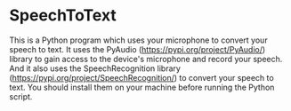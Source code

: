 # SpeechToText
This is a Python program which uses your microphone to convert your speech to text. It uses the PyAudio (https://pypi.org/project/PyAudio/) library to gain access to the device's microphone and record your speech. And it also uses the SpeechRecognition library (https://pypi.org/project/SpeechRecognition/) to convert your speech to text. You should install them on your machine before running the Python script.
